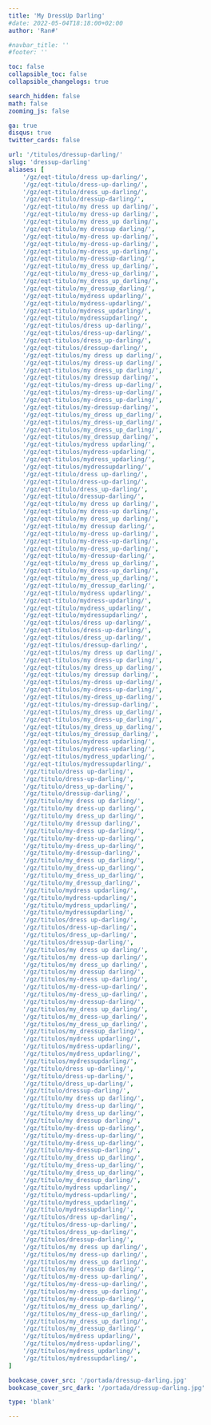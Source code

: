 ```yaml
---
title: 'My DressUp Darling'
#date: 2022-05-04T18:18:00+02:00
author: 'Ran#'

#navbar_title: ''
#footer: ''

toc: false
collapsible_toc: false
collapsible_changelogs: true

search_hidden: false
math: false
zooming_js: false

ga: true
disqus: true
twitter_cards: false

url: '/titulos/dressup-darling/'
slug: 'dressup-darling'
aliases: [
    '/gz/eqt-titulo/dress up-darling/',
    '/gz/eqt-titulo/dress-up-darling/',
    '/gz/eqt-titulo/dress_up-darling/',
    '/gz/eqt-titulo/dressup-darling/',
    '/gz/eqt-titulo/my dress up darling/',
    '/gz/eqt-titulo/my dress-up darling/',
    '/gz/eqt-titulo/my dress_up darling/',
    '/gz/eqt-titulo/my dressup darling/',
    '/gz/eqt-titulo/my-dress up-darling/',
    '/gz/eqt-titulo/my-dress-up-darling/',
    '/gz/eqt-titulo/my-dress_up-darling/',
    '/gz/eqt-titulo/my-dressup-darling/',
    '/gz/eqt-titulo/my_dress up_darling/',
    '/gz/eqt-titulo/my_dress-up_darling/',
    '/gz/eqt-titulo/my_dress_up_darling/',
    '/gz/eqt-titulo/my_dressup_darling/',
    '/gz/eqt-titulo/mydress updarling/',
    '/gz/eqt-titulo/mydress-updarling/',
    '/gz/eqt-titulo/mydress_updarling/',
    '/gz/eqt-titulo/mydressupdarling/',
    '/gz/eqt-titulos/dress up-darling/',
    '/gz/eqt-titulos/dress-up-darling/',
    '/gz/eqt-titulos/dress_up-darling/',
    '/gz/eqt-titulos/dressup-darling/',
    '/gz/eqt-titulos/my dress up darling/',
    '/gz/eqt-titulos/my dress-up darling/',
    '/gz/eqt-titulos/my dress_up darling/',
    '/gz/eqt-titulos/my dressup darling/',
    '/gz/eqt-titulos/my-dress up-darling/',
    '/gz/eqt-titulos/my-dress-up-darling/',
    '/gz/eqt-titulos/my-dress_up-darling/',
    '/gz/eqt-titulos/my-dressup-darling/',
    '/gz/eqt-titulos/my_dress up_darling/',
    '/gz/eqt-titulos/my_dress-up_darling/',
    '/gz/eqt-titulos/my_dress_up_darling/',
    '/gz/eqt-titulos/my_dressup_darling/',
    '/gz/eqt-titulos/mydress updarling/',
    '/gz/eqt-titulos/mydress-updarling/',
    '/gz/eqt-titulos/mydress_updarling/',
    '/gz/eqt-titulos/mydressupdarling/',
    '/gz/eqt-título/dress up-darling/',
    '/gz/eqt-título/dress-up-darling/',
    '/gz/eqt-título/dress_up-darling/',
    '/gz/eqt-título/dressup-darling/',
    '/gz/eqt-título/my dress up darling/',
    '/gz/eqt-título/my dress-up darling/',
    '/gz/eqt-título/my dress_up darling/',
    '/gz/eqt-título/my dressup darling/',
    '/gz/eqt-título/my-dress up-darling/',
    '/gz/eqt-título/my-dress-up-darling/',
    '/gz/eqt-título/my-dress_up-darling/',
    '/gz/eqt-título/my-dressup-darling/',
    '/gz/eqt-título/my_dress up_darling/',
    '/gz/eqt-título/my_dress-up_darling/',
    '/gz/eqt-título/my_dress_up_darling/',
    '/gz/eqt-título/my_dressup_darling/',
    '/gz/eqt-título/mydress updarling/',
    '/gz/eqt-título/mydress-updarling/',
    '/gz/eqt-título/mydress_updarling/',
    '/gz/eqt-título/mydressupdarling/',
    '/gz/eqt-títulos/dress up-darling/',
    '/gz/eqt-títulos/dress-up-darling/',
    '/gz/eqt-títulos/dress_up-darling/',
    '/gz/eqt-títulos/dressup-darling/',
    '/gz/eqt-títulos/my dress up darling/',
    '/gz/eqt-títulos/my dress-up darling/',
    '/gz/eqt-títulos/my dress_up darling/',
    '/gz/eqt-títulos/my dressup darling/',
    '/gz/eqt-títulos/my-dress up-darling/',
    '/gz/eqt-títulos/my-dress-up-darling/',
    '/gz/eqt-títulos/my-dress_up-darling/',
    '/gz/eqt-títulos/my-dressup-darling/',
    '/gz/eqt-títulos/my_dress up_darling/',
    '/gz/eqt-títulos/my_dress-up_darling/',
    '/gz/eqt-títulos/my_dress_up_darling/',
    '/gz/eqt-títulos/my_dressup_darling/',
    '/gz/eqt-títulos/mydress updarling/',
    '/gz/eqt-títulos/mydress-updarling/',
    '/gz/eqt-títulos/mydress_updarling/',
    '/gz/eqt-títulos/mydressupdarling/',
    '/gz/titulo/dress up-darling/',
    '/gz/titulo/dress-up-darling/',
    '/gz/titulo/dress_up-darling/',
    '/gz/titulo/dressup-darling/',
    '/gz/titulo/my dress up darling/',
    '/gz/titulo/my dress-up darling/',
    '/gz/titulo/my dress_up darling/',
    '/gz/titulo/my dressup darling/',
    '/gz/titulo/my-dress up-darling/',
    '/gz/titulo/my-dress-up-darling/',
    '/gz/titulo/my-dress_up-darling/',
    '/gz/titulo/my-dressup-darling/',
    '/gz/titulo/my_dress up_darling/',
    '/gz/titulo/my_dress-up_darling/',
    '/gz/titulo/my_dress_up_darling/',
    '/gz/titulo/my_dressup_darling/',
    '/gz/titulo/mydress updarling/',
    '/gz/titulo/mydress-updarling/',
    '/gz/titulo/mydress_updarling/',
    '/gz/titulo/mydressupdarling/',
    '/gz/titulos/dress up-darling/',
    '/gz/titulos/dress-up-darling/',
    '/gz/titulos/dress_up-darling/',
    '/gz/titulos/dressup-darling/',
    '/gz/titulos/my dress up darling/',
    '/gz/titulos/my dress-up darling/',
    '/gz/titulos/my dress_up darling/',
    '/gz/titulos/my dressup darling/',
    '/gz/titulos/my-dress up-darling/',
    '/gz/titulos/my-dress-up-darling/',
    '/gz/titulos/my-dress_up-darling/',
    '/gz/titulos/my-dressup-darling/',
    '/gz/titulos/my_dress up_darling/',
    '/gz/titulos/my_dress-up_darling/',
    '/gz/titulos/my_dress_up_darling/',
    '/gz/titulos/my_dressup_darling/',
    '/gz/titulos/mydress updarling/',
    '/gz/titulos/mydress-updarling/',
    '/gz/titulos/mydress_updarling/',
    '/gz/titulos/mydressupdarling/',
    '/gz/título/dress up-darling/',
    '/gz/título/dress-up-darling/',
    '/gz/título/dress_up-darling/',
    '/gz/título/dressup-darling/',
    '/gz/título/my dress up darling/',
    '/gz/título/my dress-up darling/',
    '/gz/título/my dress_up darling/',
    '/gz/título/my dressup darling/',
    '/gz/título/my-dress up-darling/',
    '/gz/título/my-dress-up-darling/',
    '/gz/título/my-dress_up-darling/',
    '/gz/título/my-dressup-darling/',
    '/gz/título/my_dress up_darling/',
    '/gz/título/my_dress-up_darling/',
    '/gz/título/my_dress_up_darling/',
    '/gz/título/my_dressup_darling/',
    '/gz/título/mydress updarling/',
    '/gz/título/mydress-updarling/',
    '/gz/título/mydress_updarling/',
    '/gz/título/mydressupdarling/',
    '/gz/títulos/dress up-darling/',
    '/gz/títulos/dress-up-darling/',
    '/gz/títulos/dress_up-darling/',
    '/gz/títulos/dressup-darling/',
    '/gz/títulos/my dress up darling/',
    '/gz/títulos/my dress-up darling/',
    '/gz/títulos/my dress_up darling/',
    '/gz/títulos/my dressup darling/',
    '/gz/títulos/my-dress up-darling/',
    '/gz/títulos/my-dress-up-darling/',
    '/gz/títulos/my-dress_up-darling/',
    '/gz/títulos/my-dressup-darling/',
    '/gz/títulos/my_dress up_darling/',
    '/gz/títulos/my_dress-up_darling/',
    '/gz/títulos/my_dress_up_darling/',
    '/gz/títulos/my_dressup_darling/',
    '/gz/títulos/mydress updarling/',
    '/gz/títulos/mydress-updarling/',
    '/gz/títulos/mydress_updarling/',
    '/gz/títulos/mydressupdarling/',
]

bookcase_cover_src: '/portada/dressup-darling.jpg'
bookcase_cover_src_dark: '/portada/dressup-darling.jpg'

type: 'blank'

---
```


<script>
    window.location.href = "/gz/dressup-darling/";
</script>
